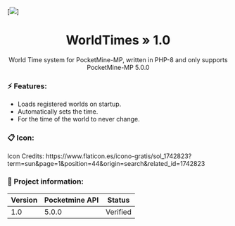 [![](https://poggit.pmmp.io/shield.state/WorldTimes)]

<div align="center">
<h1>WorldTimes » 1.0</h1>
<p>World Time system for PocketMine-MP, written in PHP-8 and only supports PocketMine-MP 5.0.0</p>
</div>

<h3>⚡ Features:</h3>
<ul>
<li>Loads registered worlds on startup.</li>
<li>Automatically sets the time.</li>
<li>For the time of the world to never change.</li>
</ul>

### 📋 Icon:
<p>Icon Credits: https://www.flaticon.es/icono-gratis/sol_1742823?term=sun&page=1&position=44&origin=search&related_id=1742823</p>

### 📖 Project information:
| Version | Pocketmine API | Status   |
|---------|----------------|----------|
| 1.0     | 5.0.0          | Verified |